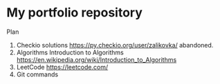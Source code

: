 # My portfolio repository

Plan
1. Checkio solutions https://py.checkio.org/user/zalikovka/ <red>abandoned</red>.
2. Algorithms Introduction to Algorithms https://en.wikipedia.org/wiki/Introduction_to_Algorithms
3. LeetCode https://leetcode.com/
4. Git commands

